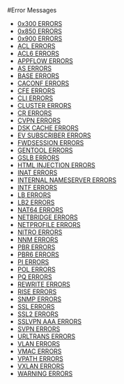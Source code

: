 #Error Messages

<ul><li><a href="../../error-messages/0x300-errors/0x300-errors">0x300 ERRORS</a></li><li><a href="../../error-messages/0x850-errors/0x850-errors">0x850 ERRORS</a></li><li><a href="../../error-messages/0x900-errors/0x900-errors">0x900 ERRORS</a></li><li><a href="../../error-messages/acl-errors/acl-errors">ACL ERRORS</a></li><li><a href="../../error-messages/acl6-errors/acl6-errors">ACL6 ERRORS</a></li><li><a href="../../error-messages/appflow-errors/appflow-errors">APPFLOW ERRORS</a></li><li><a href="../../error-messages/as-errors/as-errors">AS ERRORS</a></li><li><a href="../../error-messages/base-errors/base-errors">BASE ERRORS</a></li><li><a href="../../error-messages/caconf-errors/caconf-errors">CACONF ERRORS</a></li><li><a href="../../error-messages/cfe-errors/cfe-errors">CFE ERRORS</a></li><li><a href="../../error-messages/cli-errors/cli-errors">CLI ERRORS</a></li><li><a href="../../error-messages/cluster-errors/cluster-errors">CLUSTER ERRORS</a></li><li><a href="../../error-messages/cr-errors/cr-errors">CR ERRORS</a></li><li><a href="../../error-messages/cvpn-errors/cvpn-errors">CVPN ERRORS</a></li><li><a href="../../error-messages/dsk-cache-errors/dsk-cache-errors">DSK CACHE ERRORS</a></li><li><a href="../../error-messages/ev-subscriber-errors/ev-subscriber-errors">EV SUBSCRIBER ERRORS</a></li><li><a href="../../error-messages/fwdsession-errors/fwdsession-errors">FWDSESSION ERRORS</a></li><li><a href="../../error-messages/gentool-errors/gentool-errors">GENTOOL ERRORS</a></li><li><a href="../../error-messages/gslb-errors/gslb-errors">GSLB ERRORS</a></li><li><a href="../../error-messages/html-injection-errors/html-injection-errors">HTML INJECTION ERRORS</a></li><li><a href="../../error-messages/inat-errors/inat-errors">INAT ERRORS</a></li><li><a href="../../error-messages/internal-nameserver-errors/internal-nameserver-errors">INTERNAL NAMESERVER ERRORS</a></li><li><a href="../../error-messages/intf-errors/intf-errors">INTF ERRORS</a></li><li><a href="../../error-messages/lb-errors/lb-errors">LB ERRORS</a></li><li><a href="../../error-messages/lb2-errors/lb2-errors">LB2 ERRORS</a></li><li><a href="../../error-messages/nat64-errors/nat64-errors">NAT64 ERRORS</a></li><li><a href="../../error-messages/netbridge-errors/netbridge-errors">NETBRIDGE ERRORS</a></li><li><a href="../../error-messages/netprofile-errors/netprofile-errors">NETPROFILE ERRORS</a></li><li><a href="../../error-messages/nitro-errors/nitro-errors">NITRO ERRORS</a></li><li><a href="../../error-messages/nnm-errors/nnm-errors">NNM ERRORS</a></li><li><a href="../../error-messages/pbr-errors/pbr-errors">PBR ERRORS</a></li><li><a href="../../error-messages/pbr6-errors/pbr6-errors">PBR6 ERRORS</a></li><li><a href="../../error-messages/pi-errors/pi-errors">PI ERRORS</a></li><li><a href="../../error-messages/pol-errors/pol-errors">POL ERRORS</a></li><li><a href="../../error-messages/pq-errors/pq-errors">PQ ERRORS</a></li><li><a href="../../error-messages/rewrite-errors/rewrite-errors">REWRITE ERRORS</a></li><li><a href="../../error-messages/rise-errors/rise-errors">RISE ERRORS</a></li><li><a href="../../error-messages/snmp-errors/snmp-errors">SNMP ERRORS</a></li><li><a href="../../error-messages/ssl-errors/ssl-errors">SSL ERRORS</a></li><li><a href="../../error-messages/ssl2-errors/ssl2-errors">SSL2 ERRORS</a></li><li><a href="../../error-messages/sslvpn-aaa-errors/sslvpn-aaa-errors">SSLVPN AAA ERRORS</a></li><li><a href="../../error-messages/svpn-errors/svpn-errors">SVPN ERRORS</a></li><li><a href="../../error-messages/urltrans-errors/urltrans-errors">URLTRANS ERRORS</a></li><li><a href="../../error-messages/vlan-errors/vlan-errors">VLAN ERRORS</a></li><li><a href="../../error-messages/vmac-errors/vmac-errors">VMAC ERRORS</a></li><li><a href="../../error-messages/vpath-errors/vpath-errors">VPATH ERRORS</a></li><li><a href="../../error-messages/vxlan-errors/vxlan-errors">VXLAN ERRORS</a></li><li><a href="../../error-messages/warning-errors/warning-errors">WARNING ERRORS</a></li></ul>


